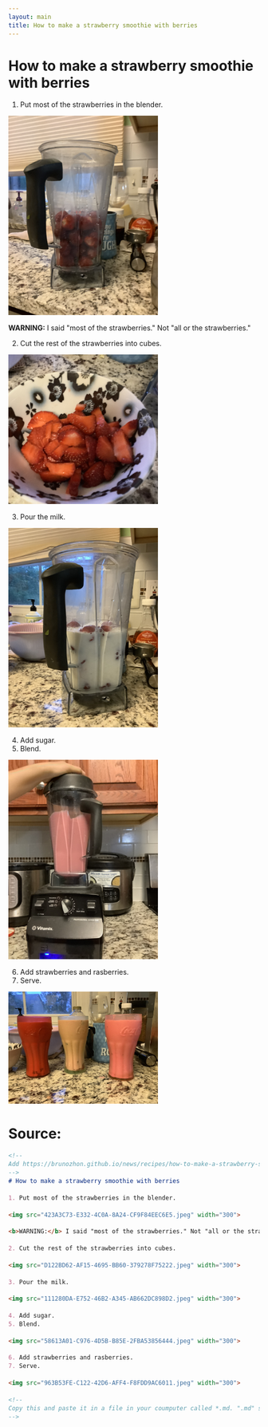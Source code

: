 ```yaml
---
layout: main
title: How to make a strawberry smoothie with berries
---
```


# How to make a strawberry smoothie with berries

1. Put most of the strawberries in the blender. 

<img src="423A3C73-E332-4C0A-8A24-CF9F84EEC6E5.jpeg" width="300">

<b>WARNING:</b> I said "most of the strawberries." Not "all or the strawberries."

2. Cut the rest of the strawberries into cubes.

<img src="D122BD62-AF15-4695-BB60-379278F75222.jpeg" width="300">

3. Pour the milk.

<img src="111280DA-E752-46B2-A345-AB662DC898D2.jpeg" width="300">

4. Add sugar.
5. Blend.

<img src="58613A01-C976-4D5B-B85E-2FBA53856444.jpeg" width="300">

6. Add strawberries and rasberries.
7. Serve.

<img src="963B53FE-C122-42D6-AFF4-F8FDD9AC6011.jpeg" width="300">

# Source:

```markdown
<!--
Add https://brunozhon.github.io/news/recipes/how-to-make-a-strawberry-smoothie-with-berries/ to the front of each image URL.
-->
# How to make a strawberry smoothie with berries

1. Put most of the strawberries in the blender. 

<img src="423A3C73-E332-4C0A-8A24-CF9F84EEC6E5.jpeg" width="300">

<b>WARNING:</b> I said "most of the strawberries." Not "all or the strawberries."

2. Cut the rest of the strawberries into cubes.

<img src="D122BD62-AF15-4695-BB60-379278F75222.jpeg" width="300">

3. Pour the milk.

<img src="111280DA-E752-46B2-A345-AB662DC898D2.jpeg" width="300">

4. Add sugar.
5. Blend.

<img src="58613A01-C976-4D5B-B85E-2FBA53856444.jpeg" width="300">

6. Add strawberries and rasberries.
7. Serve.

<img src="963B53FE-C122-42D6-AFF4-F8FDD9AC6011.jpeg" width="300">

<!--
Copy this and paste it in a file in your coumputer called *.md. ".md" stands for markdown. You can also use ".markdown."
-->
```
